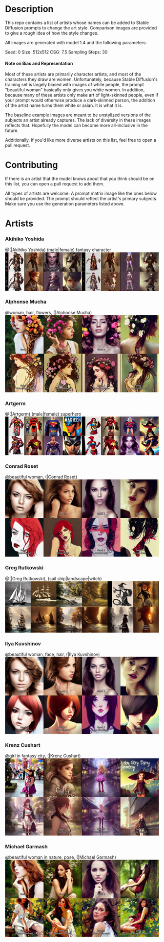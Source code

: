 # Description

This repo contains a list of artists whose names can be added to Stable Diffusion prompts to change the art style. Comparison images are provided to give a rough idea of how the style changes.

All images are generated with model 1.4 and the following parameters:

Seed: 0
Size: 512x512
CSG: 7.5
Sampling Steps: 30

#### Note on Bias and Representation

Most of these artists are primarily character artists, and most of the characters they draw are women. Unfortunately, because Stable Diffusion's training set is largely biased with images of white people, the prompt "beautiful woman" basically only gives you white women. In addition, because many of these artists only make art of light-skinned people, even if your prompt would otherwise produce a dark-skinned person, the addition of the artist name turns them white or asian. It is what it is.

The baseline example images are meant to be unstylized versions of the subjects an artist already captures. The lack of diversity in these images reflects that. Hopefully the model can become more all-inclusive in the future.

Additionally, if you'd like more diverse artists on this list, feel free to open a pull request.

# Contributing

If there is an artist that the model knows about that you think should be on this list, you can open a pull request to add them.

All types of artists are welcome. A prompt matrix image like the ones below should be provided. The prompt should reflect the artist's primary subjects. Make sure you use the generation parameters listed above.

# Artists

### Akihiko Yoshida
@(|Akihiko Yoshida) (male|female) fantasy character
![](images/akihiko_yoshida.jpg)

### Alphonse Mucha
@woman, hair, flowers, (|Alphonse Mucha)
![](images/alphonse_mucha.jpg)

### Artgerm
@(|Artgerm) (male|female) superhero
![](images/artgerm.jpg)

### Conrad Roset
@beautiful woman, (|Conrad Roset)
![](images/conrad_roset.jpg)

### Greg Rutkowski
@(|Greg Rutkowski), (sail ship|landscape|witch)
![](images/greg_rutkowski.jpg)

### Ilya Kuvshinov
@beautiful woman, face, hair, (|Ilya Kuvshinov)
![](images/ilya_kuvshinov.jpg)

### Krenz Cushart
@girl in fantasy city, (|Krenz Cushart)
![](images/krenz_cushart.jpg)

### Michael Garmash
@beautiful woman in nature, pose, (|Michael Garmash)
![](images/michael_garmash.jpg)

